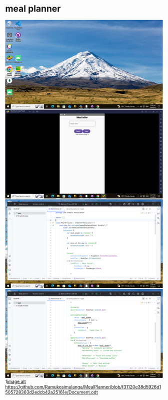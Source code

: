 # meal planner
 
![image alt](https://github.com/Ramukosimulanga/MealPlanner/blob/c568461ee6f460040ba3f57305b857cdcbc91df7/Screenshot%20(3).png)
![image alt](https://github.com/Ramukosimulanga/MealPlanner/blob/1ceec9357a9d9e80f88fb7f64b0ed94e6459c478/Screenshot%20(4).png)
![image alt](https://github.com/Ramukosimulanga/MealPlanner/blob/879638c18418ab96af3fc6e5b1765b7ecc08e1b6/Screenshot%20(5).png)
![image alt](https://github.com/Ramukosimulanga/MealPlanner/blob/f891e25e3c4b6c09ba05ea1b5b00e499d4601942/Screenshot%20(6).png)
1[image alt](https://github.com/Ramukosimulanga/MealPlanner/blob/911a141a7d852b31655ef5db166f25c11928de10/Screenshot%20(7).png)
https://github.com/Ramukosimulanga/MealPlanner/blob/f31120e38d5926d1505728363d2edcb42a25161e/Document.odt
